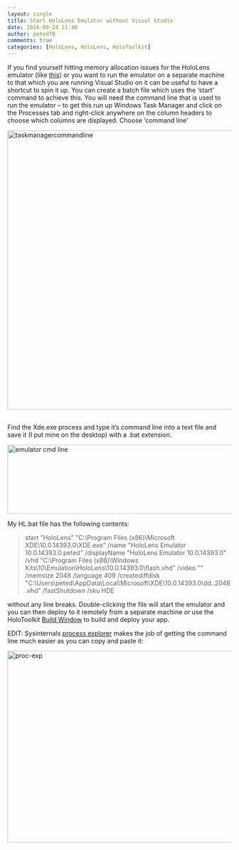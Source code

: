 ```yaml
---
layout: single
title: Start HoloLens Emulator without Visual Studio
date: 2016-09-24 21:40
author: peted70
comments: true
categories: [HoloLens, HoloLens, HoloToolkit]
---
```

<p>If you find yourself hitting memory allocation issues for the HoloLens emulator (like <a href="https://forums.hololens.com/discussion/1111/hololens-emulator-10-0-11082-1039-wont-start-because-of-available-memory" target="_blank">this</a>) or you want to run the emulator on a separate machine to that which you are running Visual Studio on it can be useful to have a shortcut to spin it up. You can create a batch file which uses the ‘start’ command to achieve this. You will need the command line that is used to run the emulator – to get this run up Windows Task Manager and click on the Processes tab and right-click anywhere on the column headers to choose which columns are displayed. Choose ‘command line’</p> <p><a href="http://peted.azurewebsites.net/wp-content/uploads/2016/09/taskmanagercommandline.png"><img title="taskmanagercommandline" style="border-left-width: 0px; border-right-width: 0px; background-image: none; border-bottom-width: 0px; padding-top: 0px; padding-left: 0px; display: inline; padding-right: 0px; border-top-width: 0px" border="0" alt="taskmanagercommandline" src="http://peted.azurewebsites.net/wp-content/uploads/2016/09/taskmanagercommandline_thumb.png" width="734" height="627"></a>&nbsp;</p> <p>Find the Xde.exe process and type it’s command line into a text file and save it (I put mine on the desktop) with a .bat extension.</p> <p><a href="http://peted.azurewebsites.net/wp-content/uploads/2016/09/emulator-cmd-line.png"><img title="emulator cmd line" style="border-left-width: 0px; border-right-width: 0px; background-image: none; border-bottom-width: 0px; padding-top: 0px; padding-left: 0px; display: inline; padding-right: 0px; border-top-width: 0px" border="0" alt="emulator cmd line" src="http://peted.azurewebsites.net/wp-content/uploads/2016/09/emulator-cmd-line_thumb.png" width="746" height="155"></a></p> <p>My HL.bat file has the following contents:</p> <blockquote> <p>start "HoloLens" "C:\Program Files (x86)\Microsoft XDE\10.0.14393.0\XDE.exe" /name "HoloLens Emulator 10.0.14393.0.peted" /displayName "HoloLens Emulator 10.0.14393.0" /vhd "C:\Program Files (x86)\Windows Kits\10\Emulation\HoloLens\10.0.14393.0\flash.vhd" /video "" /memsize 2048 /language 409 /creatediffdisk "C:\Users\peted\AppData\Local\Microsoft\XDE\10.0.14393.0\dd..2048.vhd" /fastShutdown /sku HDE<br></p></blockquote> <p>without any line breaks. Double-clicking the file will start the emulator and you can then deploy to it remotely from a separate machine or use the HoloToolkit <a href="https://github.com/Microsoft/HoloToolkit-Unity/tree/master/Assets/HoloToolkit/Build" target="_blank">Build Window</a> to build and deploy your app.</p> <p>EDIT: Sysinternals <a href="https://technet.microsoft.com/en-us/sysinternals/bb896653.aspx" target="_blank">process explorer</a> makes the job of getting the command line much easier as you can copy and paste it:</p> <p><a href="http://peted.azurewebsites.net/wp-content/uploads/2016/09/proc-exp.png"><img title="proc-exp" style="border-top: 0px; border-right: 0px; background-image: none; border-bottom: 0px; padding-top: 0px; padding-left: 0px; border-left: 0px; display: inline; padding-right: 0px" border="0" alt="proc-exp" src="http://peted.azurewebsites.net/wp-content/uploads/2016/09/proc-exp_thumb.png" width="733" height="430"></a></p>
